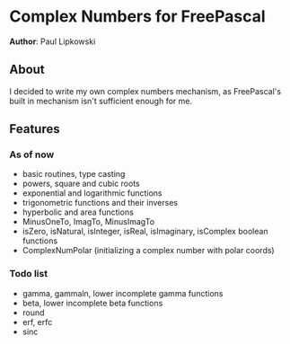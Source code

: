 # Complex Numbers for FreePascal

**Author**: Paul Lipkowski

## About
I decided to write my own complex numbers mechanism, as FreePascal's built in mechanism isn't sufficient enough for me.  

## Features

### As of now
- basic routines, type casting
- powers, square and cubic roots
- exponential and logarithmic functions
- trigonometric functions and their inverses
- hyperbolic and area functions
- MinusOneTo, ImagTo, MinusImagTo
- isZero, isNatural, isInteger, isReal, isImaginary, isComplex boolean functions
- ComplexNumPolar (initializing a complex number with polar coords)

### Todo list
- gamma, gammaln, lower incomplete gamma functions
- beta, lower incomplete beta functions
- round
- erf, erfc
- sinc 